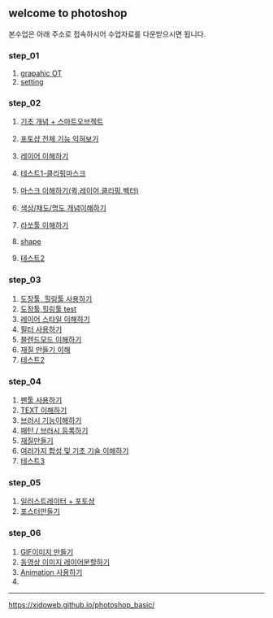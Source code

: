 ## welcome to photoshop

본수업은 아래 주소로 접속하시어 수업자료를 다운받으시면 됩니다. <br />
### [](https://drive.google.com/open?id=1qBLq97-xUYdCo5dRIDw2tM0lTYy7QRsB)

### step_01
1. [grapahic OT](https://drive.google.com/open?id=1IbNW4mN2EnEOMXwaOxVStu-1Ru5Xn332)
2. [setting](https://drive.google.com/open?id=1OjQ9GSucg57vQ6ieqBOKsShL6NS0Gyfu)

### step_02
1. [기초 개념 + 스마트오브젝트](https://drive.google.com/open?id=1dHLsh3LESXoETHB73q6fYUAfkk4ejnmV)
2. [포토샵 전체 기능 익혀보기](https://drive.google.com/open?id=1H5bDHrOgvd7sw4o10y-qV1w8i4bRQ6Jh)
3. [레이어 이해하기](https://drive.google.com/open?id=1gbE6Yl7mT5H8foihXSxSl-fUc9EJ1UKo)
7. [테스트1-클리핑마스크](https://drive.google.com/open?id=1mO66zl2fORfHA9AfB9yHF14IT-0AuYVA)

4. [마스크 이해하기(퀵,레이어,클리핑,벡터)]()
5. [색상/채도/명도 개념이해하기](https://drive.google.com/file/d/15V-ofFPad-qoLMzvtwK5zeDUWCvDIx58/view?usp=sharing)
4. [라쏘툴 이해하기](https://drive.google.com/file/d/1Ngc_0LDO5dr4tFi_OG1InVQ6yout2EFd/view?usp=sharing)
6. [shape]()
7. [테스트2]()

### step_03 
1. [도장툴, 힐링툴 사용하기](https://drive.google.com/file/d/1sUsPkrc1obkmJKeXkBJtwObzXQ9b2EN9/view?usp=sharing)
2. [도장툴,힐링툴 test](https://drive.google.com/file/d/1vsCU8jujW2wKN3J7TTkz7RoAopUsBphr/view?usp=sharing)
2. [레이어 스타일 이해하기]()
3. [필터 사용하기]()
4. [블렌드모드 이해하기]()
5. [재질 만들기 이해]()
6. [테스트2]()

### step_04
1. [펜툴 사용하기]()
2. [TEXT 이해하기]()
3. [브러시 기능이해하기]()
4. [패턴 / 브러시 등록하기]()
5. [재질만들기]()
6. [여러가지 합성 및 기초 기술 이해하기]()
7. [테스트3]()

### step_05
1. [일러스트레이터 + 포토샵]()
2. [포스터만들기]()

### step_06

1. [GIF이미지 만들기]()
2. [동영상 이미지 레이어분할하기]()
3. [Animation 사용하기]()
4. ​



---
<https://xidoweb.github.io/photoshop_basic/>
